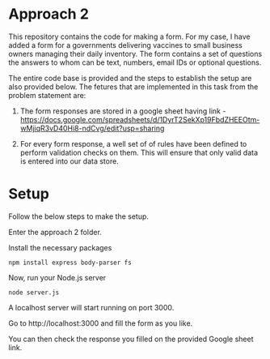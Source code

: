# Approach 2



This repository contains the code for making a form. For my case, I have added a form for a governments delivering vaccines to small business owners managing their daily inventory.
The form contains a set of questions the answers to whom can be text, numbers, email IDs or optional questions.

The entire code base is provided and the steps to establish the setup are also provided below.
The fetures that are implemented in this task from the problem statement are:

1. The form responses are stored in a google sheet having link - https://docs.google.com/spreadsheets/d/1DyrT2SekXp19FbdZHEEOtm-wMjiqR3vD40Hi8-ndCvg/edit?usp=sharing

2. For every form response, a well set of of rules have been defined to perform validation checks on them. This will ensure that only valid data is entered into our data store.


# Setup

Follow the below steps to make the setup.

Enter the approach 2 folder.

Install the necessary packages
```
npm install express body-parser fs
```

Now, run your Node.js server
```
node server.js
```

A localhost server will start running on port 3000. 

Go to http://localhost:3000 and fill the form as you like.

You can then check the response you filled on the provided Google sheet link.